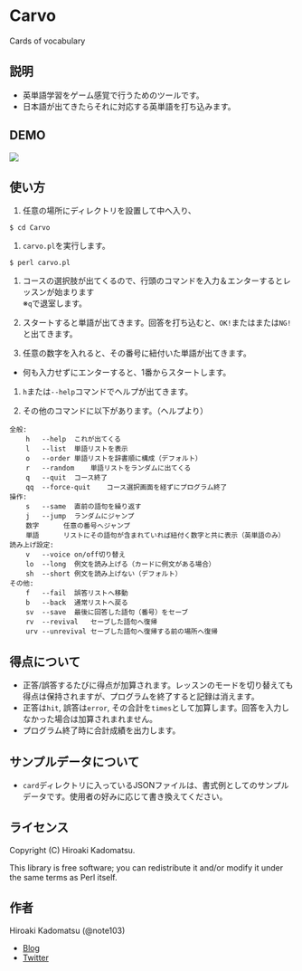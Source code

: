 Carvo
=====

Cards of vocabulary

## 説明

- 英単語学習をゲーム感覚で行うためのツールです。
- 日本語が出てきたらそれに対応する英単語を打ち込みます。

## DEMO

![](https://dl.dropboxusercontent.com/u/7779513/carvo/2015-11-27_carvo.gif)

## 使い方

1. 任意の場所にディレクトリを設置して中へ入り、
```
$ cd Carvo
```

1. `carvo.pl`を実行します。
```
$ perl carvo.pl
```

1. コースの選択肢が出てくるので、行頭のコマンドを入力＆エンターするとレッスンが始まります  
※`q`で退室します。  

1. スタートすると単語が出てきます。回答を打ち込むと、`OK!`またはまたは`NG!`と出てきます。

1. 任意の数字を入れると、その番号に紐付いた単語が出てきます。
  - 何も入力せずにエンターすると、1番からスタートします。

1. `h`または`--help`コマンドでヘルプが出てきます。

1. その他のコマンドに以下があります。（ヘルプより）
```
全般:
    h   --help	これが出てくる
    l   --list	単語リストを表示
    o   --order	単語リストを辞書順に構成（デフォルト）
    r   --random	単語リストをランダムに出てくる
    q   --quit	コース終了
    qq  --force-quit	コース選択画面を経ずにプログラム終了
操作:
    s   --same	直前の語句を繰り返す
    j   --jump	ランダムにジャンプ
    数字    	任意の番号へジャンプ
    単語    	リストにその語句が含まれていれば紐付く数字と共に表示（英単語のみ）
読み上げ設定:
    v   --voice	on/off切り替え
    lo  --long	例文を読み上げる（カードに例文がある場合）
    sh  --short	例文を読み上げない（デフォルト）
その他:
    f   --fail	誤答リストへ移動
    b   --back	通常リストへ戻る
    sv  --save	最後に回答した語句（番号）をセーブ
    rv  --revival	セーブした語句へ復帰
    urv --unrevival	セーブした語句へ復帰する前の場所へ復帰
```

## 得点について

- 正答/誤答するたびに得点が加算されます。レッスンのモードを切り替えても得点は保持されますが、プログラムを終了すると記録は消えます。
- 正答は`hit`, 誤答は`error`, その合計を`times`として加算します。回答を入力しなかった場合は加算されまれません。
- プログラム終了時に合計成績を出力します。

## サンプルデータについて

- `card`ディレクトリに入っているJSONファイルは、書式例としてのサンプルデータです。使用者の好みに応じて書き換えてください。

## ライセンス
Copyright (C) Hiroaki Kadomatsu.

This library is free software; you can redistribute it and/or modify it under the same terms as Perl itself.

## 作者

Hiroaki Kadomatsu (@note103)

- [Blog](http://note103.hateblo.jp/)
- [Twitter](https://twitter.com/note103)
